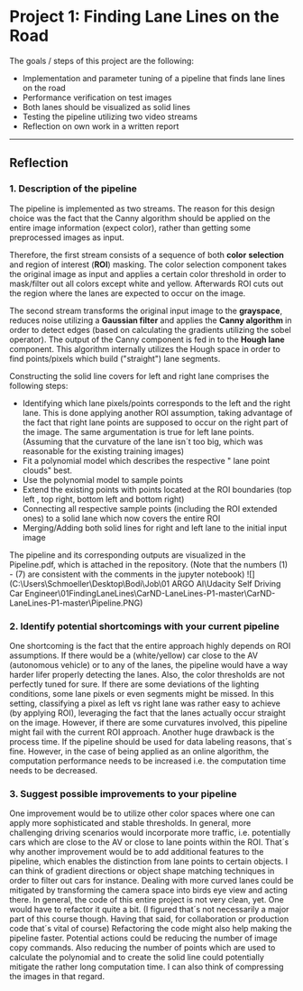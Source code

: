 # **Project 1: Finding Lane Lines on the Road** 



The goals / steps of this project are the following:
* Implementation and parameter tuning of a pipeline that finds lane lines on the road
* Performance verification on test images
* Both lanes should be visualized as solid lines
* Testing the pipeline utilizing two video streams
* Reflection on own work in a written report

---

## Reflection

### 1. Description of the pipeline

The pipeline is implemented as two streams. The reason for this design choice was the fact that the Canny algorithm should be applied on the entire image information (expect color), rather than getting some preprocessed images as input. 

Therefore, the first stream consists of a sequence of both **color** **selection** and region of interest (**ROI**) masking. The color selection component takes the original image as input and applies a certain color threshold in order to mask/filter out all colors except white and yellow. Afterwards ROI cuts out the region where the lanes are expected to occur on the image. 

The second stream transforms the original input image to the **grayspace**, reduces noise utilizing a **Gaussian filter** and applies the **Canny algorithm** in order to detect edges (based on calculating the gradients utilizing the sobel operator). The output of the Canny component is fed in to the **Hough lane** component. This algorithm internally utilizes the Hough space in order to find points/pixels which build ("straight") lane segments. 

Constructing the solid line covers for left and right lane comprises the following steps: 

- Identifying which lane pixels/points corresponds to the left and the right lane. This is done applying another ROI assumption, taking advantage of the fact that right lane points are supposed to occur on the right part of the image. The same argumentation is true for left lane points. (Assuming that the curvature of the lane isn´t too big, which was reasonable for the existing training images) 
- Fit a polynomial model which describes the respective " lane point clouds" best.  
- Use the polynomial model to sample points 
- Extend the existing points with points located at the ROI boundaries (top left , top right, bottom left and bottom right)
- Connecting all respective sample points (including the ROI extended ones) to a solid lane which now covers the entire ROI
- Merging/Adding both solid lines for right and left lane to the initial input image  

The pipeline and its corresponding outputs are visualized in the Pipeline.pdf, which is attached in the repository. (Note that the numbers (1) - (7) are consistent with the comments in the jupyter notebook)
![](C:\Users\Schmoeller\Desktop\Bodi\Job\01 ARGO AI\Udacity Self Driving Car Engineer\01FindingLaneLines\CarND-LaneLines-P1-master\CarND-LaneLines-P1-master\Pipeline.PNG)




### 2. Identify potential shortcomings with your current pipeline

One shortcoming is the fact that the entire approach highly depends on ROI assumptions. If there would be a (white/yellow) car close to the AV (autonomous vehicle) or to any of the lanes, the pipeline would have a way harder lifer properly detecting the lanes. Also, the color thresholds are not perfectly tuned for sure. If there are some deviations of the lighting conditions, some lane pixels or even segments might be missed. In this setting, classifying a pixel as left vs right lane was rather easy to achieve (by applying ROI), leveraging the fact that the lanes actually occur straight on the image. However, if there are some curvatures involved, this pipeline might fail with the current ROI approach. Another huge drawback is the process time. If the pipeline should be used for data labeling reasons, that´s fine. However, in the case of  being applied as an online algorithm, the computation performance needs to be increased i.e. the computation time needs to be decreased. 

   


### 3. Suggest possible improvements to your pipeline

One improvement would be to utilize other color spaces where one can apply more sophisticated and stable thresholds. In general, more challenging driving scenarios would incorporate more traffic, i.e. potentially cars which are close to the AV or close to lane points within the ROI. That´s why another improvement would be to add additional features to the pipeline, which enables the distinction from lane points to certain objects. I can think of gradient directions or object shape matching techniques in order to filter out cars for instance. Dealing with more curved lanes could be mitigated by transforming the camera space into birds eye view and acting there. In general, the code of this entire project is not very clean, yet. One would have to refactor it quite a bit. (I figured that´s not necessarily a major part of this course though. Having that said, for collaboration or production code that´s vital of course) Refactoring the code might also help making the pipeline faster. Potential actions could be reducing the number of image copy commands. Also reducing the number of points which are used to calculate the polynomial and to create the solid line could potentially mitigate the rather long computation time. I can also think of compressing the images in that regard.      


